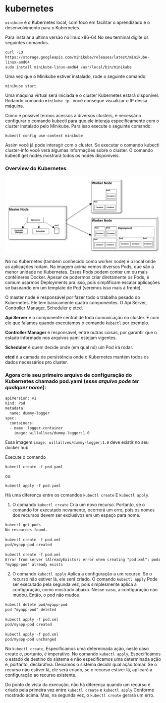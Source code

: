 # kubernetes

`minikube` é o Kubernetes local, com foco em facilitar o aprendizado e o desenvolvimento para o Kubernetes.

Para instalar a ultima versão no linux x86-64 No seu terminal digite os seguintes comandos.

```
curl -LO https://storage.googleapis.com/minikube/releases/latest/minikube-linux-amd64
sudo install minikube-linux-amd64 /usr/local/bin/minikube
```

Uma vez que o Minikube estiver instalado, rode o seguinte comando:

```
minikube start
```
Uma máquina virtual será iniciada e o cluster Kubernetes estará disponível. Rodando comando `minikube ip ` você consegue visualizar o IP dessa máquina.

Como é possível termos acessos a diversos clusters, é necessário configurar o comando kubectl para que ele interaja especificamente com o cluster instalado pelo Minikube. Para isso execute o seguinte comando:

```
kubectl config use-context minikube
```
Assim você já pode interagir com o cluster. Se executar o comando kubectl cluster-info você verá algumas informações sobre o cluster. O comando kubectl get nodes mostrará todos os nodes disponíveis.

### Overview do Kubernetes

![](kubernetes-architecture.png "Overview do Kubernetes")

Nó no Kubernetes (também conhecido como worker node) é o local onde as aplicações rodam. Na imagem acima vemos diversos Pods, que são a menor unidade no Kubernetes. Esses Pods podem conter um ou mais contêineres Docker. Apesar de podermos criar diretamente os Pods, é comum usarmos Deployments pra isso, pois simplificam escalar aplicações se baseando em um template de Pod (veremos isso mais à frente).

O master node é responsável por fazer todo o trabalho pesado do Kubernetes. Ele tem basicamente quatro componentes. O Api Server, Controller Manager, Scheduler e etcd.

**Api Server** é o componente central de toda comunicação no cluster. É com ele que falamos quando executamos o comando `kubectl` por exemplo.

**Controller Manager** é responsável, entre outras coisas, por garantir que o estado informado nos arquivos yaml estejam vigentes.

**Scheduler** é quem decide onde (em qual nó) um Pod irá rodar.

**etcd** é a camada de persistência onde o Kubernetes mantém todos os dados necessários pro cluster.

### Agora crie seu primeiro arquivo de configuração do Kubernetes chamado pod.yaml (***esse arquivo pode ter qualquer nome***):

```
apiVersion: v1
kind: Pod
metadata:
  name: dummy-logger
spec:
  containers:
  - name: logger-container
    image: willallves/dummy-logger:1.0

```
Essa imagem `image: willallves/dummy-logger:1.0` deve existir no seu docker hub

Execute o comando
```
kubectl create -f pod.yaml
```
ou
```
kubectl apply -f pod.yaml
```

Há uma diferença entre os comandos `kubectl create` E `kubectl apply`.

1) O comando `kubectl create` Cria um novo recurso. Portanto, se o comando for executado novamente, ocorrerá um erro, pois os nomes dos recursos devem ser exclusivos em um espaço para nome.
```
kubectl get pods
No resources found.

kubectl create -f pod.xml 
pod/myapp-pod created

kubectl create -f pod.xml 
Error from server (AlreadyExists): error when creating "pod.xml": pods "myapp-pod" already exists
```
2) O comando `kubectl apply` Aplica a configuração a um recurso. Se o recurso não estiver lá, ele será criado. O comando `kubectl apply` Pode ser executado pela segunda vez, pois simplesmente aplica a configuração, como mostrado abaixo. Nesse caso, a configuração não mudou. Então, o pod não mudou.
```
kubectl delete pod/myapp-pod
pod "myapp-pod" deleted

kubectl apply -f pod.xml 
pod/myapp-pod created

kubectl apply -f pod.xml 
pod/myapp-pod unchanged
```
No `kubectl create`, Especificamos uma determinada ação, neste caso create e, portanto, é imperativo. No comando `kubectl apply`, Especificamos o estado de destino do sistema e não especificamos uma determinada ação e, portanto, declarativa. Deixamos o sistema decidir qual ação tomar. Se o recurso não estiver lá, ele será criado, se o recurso estiver lá, aplicará a configuração ao recurso existente.

Do ponto de vista da execução, não há diferença quando um recurso é criado pela primeira vez entre `kubectl create` e `kubectl apply` Conforme mostrado acima. Mas, na segunda vez, o `kubectl create` gerará um erro.
